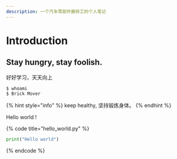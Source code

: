 ```yaml
---
description: 一个汽车零部件搬砖工的个人笔记
---
```


# Introduction

## Stay hungry, stay foolish.

好好学习，天天向上

```
$ whoami
$ Brick Mover
```

{% hint style="info" %}
 keep healthy, 坚持锻炼身体。
{% endhint %}

Hello world !

{% code title="hello\_world.py" %}
```python
print("Hello world")
```
{% endcode %}



